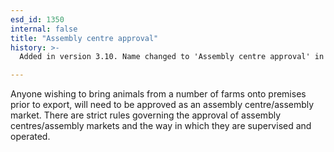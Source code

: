 ```yaml
---
esd_id: 1350
internal: false
title: "Assembly centre approval"
history: >-
  Added in version 3.10. Name changed to 'Assembly centre approval' in version 4.00.

---
```


Anyone wishing to bring animals from a number of farms onto premises prior to export, will need to be approved as an assembly centre/assembly market. There are strict rules governing the approval of assembly centres/assembly markets and the way in which they are supervised and operated.

